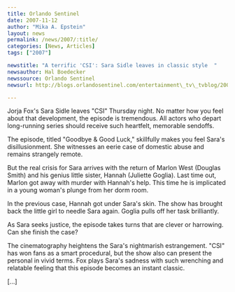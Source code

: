 ```yaml
---
title: Orlando Sentinel 
date: 2007-11-12
author: "Mika A. Epstein"
layout: news
permalink: /news/2007/:title/
categories: [News, Articles]
tags: ["2007"]

newstitle: "A terrific 'CSI': Sara Sidle leaves in classic style  "
newsauthor: Hal Boedecker  
newssource: Orlando Sentinel  
newsurl: http://blogs.orlandosentinel.com/entertainment\_tv\_tvblog/2007/11/a-terrific-csi-.html 

---
```

Jorja Fox's Sara Sidle leaves "CSI" Thursday night. No matter how you feel about that development, the episode is tremendous. All actors who depart long-running series should receive such heartfelt, memorable sendoffs.

The episode, titled "Goodbye & Good Luck," skillfully makes you feel Sara's disillusionment. She witnesses an eerie case of domestic abuse and remains strangely remote.

But the real crisis for Sara arrives with the return of Marlon West (Douglas Smith) and his genius little sister, Hannah (Juliette Goglia). Last time out, Marlon got away with murder with Hannah's help. This time he is implicated in a young woman's plunge from her dorm room.

In the previous case, Hannah got under Sara's skin. The show has brought back the little girl to needle Sara again. Goglia pulls off her task brilliantly.

As Sara seeks justice, the episode takes turns that are clever or harrowing. Can she finish the case?

The cinematography heightens the Sara's nightmarish estrangement. "CSI" has won fans as a smart procedural, but the show also can present the personal in vivid terms. Fox plays Sara's sadness with such wrenching and relatable feeling that this episode becomes an instant classic.

[...]  
